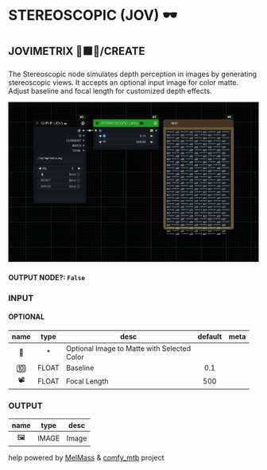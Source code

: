 # STEREOSCOPIC (JOV) 🕶️

## JOVIMETRIX 🔺🟩🔵/CREATE

The Stereoscopic node simulates depth perception in images by generating stereoscopic views. It accepts an optional input image for color matte. Adjust baseline and focal length for customized depth effects.

![STEREOSCOPIC](https://raw.githubusercontent.com/Amorano/Jovimetrix-examples/master/node/STEREOSCOPIC/STEREOSCOPIC.png)

#### OUTPUT NODE?: `False`

### INPUT

#### OPTIONAL

name | type | desc | default | meta
:---:|:---:|---|:---:|---
👾  |  *  | Optional Image to Matte with Selected<br>Color |  | 
🔟  |  FLOAT  | Baseline | 0.1 | 
📽️  |  FLOAT  | Focal Length | 500 | 

### OUTPUT

name | type | desc
:---:|:---:|---
🖼️  |  IMAGE  | Image 

help powered by [MelMass](https://github.com/melMass) & [comfy_mtb](https://github.com/melMass/comfy_mtb) project